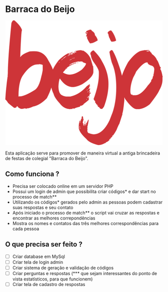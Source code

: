 # Barraca do Beijo

![alt text](https://github.com/manbomb/Barraca-do-Beijo/blob/master/beijo.png)

Esta aplicação serve para promover de maneira virtual a antiga brincadeira de festas de colegial "Barraca do Beijo".

## Como funciona ?

- Precisa ser colocado online em um servidor PHP
- Possui um login de admin que possibilita criar códigos* e dar start no processo de match**
- Utilizando os códigos* gerados pelo admin as pessoas podem cadastrar suas respostas e seu contato
- Após iniciado o processo de match** o script vai cruzar as respostas e encontrar as melhores correpondências
- Mostra os nomes e contatos das três melhores correspondências para cada pessoa

## O que precisa ser feito ?

- [ ] Criar database em MySql
- [ ] Criar tela de login admin
- [ ] Criar sistema de geração e validação de códigos
- [ ] Criar perguntas e respostas (*** que sejam interessantes do ponto de vista estatísticos, para que funcionem)
- [ ] Criar tela de cadastro de respostas 
